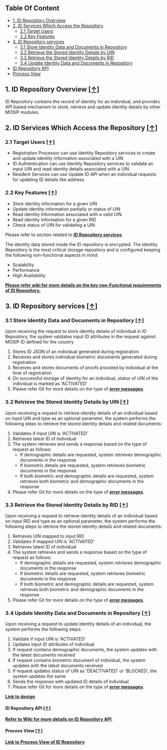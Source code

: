 ## Table Of Content
- [1. ID Repository Overview](#1-id-repository-overview-)
- [2. ID Services Which Access the Repository](#2-id-services-which-access-the-repository-)
  * [2.1 Target Users](#21-target-users-)
  * [2.2 Key Features](#22-key-features-)
- [3. ID Repository services](#3-id-repository-services-)
  * [3.1 Store Identity Data and Documents in Repository](#31-store-identity-data-and-documents-in-repository-)
  * [3.2 Retrieve the Stored Identity Details by UIN](#32-retrieve-the-stored-identity-details-by-uin-)
  * [3.3 Retrieve the Stored Identity Details by RID](#33-retrieve-the-stored-identity-details-by-rid-)
  * [3.4 Update Identity Data and Documents in Repository](#34-update-identity-data-and-documents-in-repository-)
- [ID Repository API](#id-repository-api-)
- [Process View](#process-view-)

## 1. ID Repository Overview [**[↑]**](#table-of-content)

ID Repository contains the record of identity for an individual, and provides API based mechanism to store, retrieve and update identity details by other MOSIP modules.

## 2. ID Services Which Access the Repository [**[↑]**](#table-of-content)
### 2.1 Target Users [**[↑]**](#table-of-content)

* Registration Processor can use Identity Repository services to create and update identity information associated with a UIN
* ID Authentication can use Identity Repository services to validate an input UIN and read identity details associated with a UIN
* Resident Services can use Update ID API when an individual requests for updating ID details like address

### 2.2 Key Features [**[↑]**](#table-of-content)

* Store identity information for a given UIN
* Update identity information partially or status of UIN
* Read identity Information associated with a valid UIN
* Read identity Information for a given RID
* Check status of UIN for validating a UIN

Please refer to section related to [**ID Repository services**](#3-id-repository-services-).

The identity data stored inside the ID repository is encrypted. The Identity Repository is the most critical storage repository and is configured keeping the following non-functional aspects in mind:
* Scalability 
* Performance
* High Availability

[**Please refer wiki for more details on the key non-Functional requirements of ID Repository.**](/mosip/mosip/blob/6c097369722ddff4ec513c15db03b09a6e6ebdc3/docs/design/idrepository/identity-service.md)

## 3. ID Repository services [**[↑]**](#table-of-content)
### 3.1 Store Identity Data and Documents in Repository [**[↑]**](#table-of-content)

Upon receiving the request to store identity details of individual in ID Repository, the system validates input ID attributes in the request against MOSIP ID defined for the country
1. Stores ID JSON of an individual generated during registration
1. Receives and stores individual biometric documents generated during registration
1. Receives and stores documents of proofs provided by individual at the time of registration
1. On successful storage of identity for an individual, status of UIN of the individual is marked as 'ACTIVATED'
1. Please refer Git for more details on the type of [**error messages**](/mosip/mosip/blob/master/docs/requirements/Requirements%20Detailing%20References/ID-Authentication/Sprint%2010/Consolidated%20error%20messages%20V2.2.xlsx).

### 3.2 Retrieve the Stored Identity Details by UIN [**[↑]**](#table-of-content)

Upon receiving a request to retrieve identity details of an individual based on input UIN and type as an optional parameter, the system performs the following steps to retrieve the stored identity details and related documents:
1. Validates if input UIN is 'ACTIVATED'
1. Retrieves latest ID of individual
1. The system retrieves and sends a response based on the type of request as follows:
   * If demographic details are requested, system retrieves demographic documents in the response
   * If biometric details are requested, system retrieves biometric documents in the response
   * If both biometric and demographic details are requested, system retrieves both biometric and demographic documents in the response
1. Please refer Git for more details on the type of [**error messages**](/mosip/mosip/blob/master/docs/requirements/Requirements%20Detailing%20References/ID-Authentication/Sprint%2010/Consolidated%20error%20messages%20V2.2.xlsx).

### 3.3 Retrieve the Stored Identity Details by RID [**[↑]**](#table-of-content)

Upon receiving a request to retrieve identity details of an individual based on input RID and type as an optional parameter, the system performs the following steps to retrieve the stored identity details and related documents:
1. Retrieves UIN mapped to input RID
1. Validates if mapped UIN is 'ACTIVATED'
1. Retrieves latest ID of individual
1. The system retrieves and sends a response based on the type of request as follows:
   * If demographic details are requested, system retrieves demographic documents in the response
   * If biometric details are requested, system retrieves biometric documents in the response
   * If both biometric and demographic details are requested, system retrieves both biometric and demographic documents in the response
1. Please refer Git for more details on the type of [**error messages**](/mosip/mosip/blob/master/docs/requirements/Requirements%20Detailing%20References/ID-Authentication/Sprint%2010/Consolidated%20error%20messages%20V2.2.xlsx).

### 3.4 Update Identity Data and Documents in Repository [**[↑]**](#table-of-content)

Upon receiving a request to update identity details of an individual, the system performs the following steps:
1. Validate if input UIN is 'ACTIVATED'
1. Updates input ID attributes of individual
1. If request contains demographic documents, the system updates with the latest documents received
1. If request contains biometric document of individual, the system updates with the latest documents received
1. If request updates status of UIN as 'DEACTIVATED' or 'BLOCKED', the system updates the same
1. Sends the response with updated ID details of individual
1. Please refer Git for more details on the type of [**error messages**](/mosip/mosip/blob/master/docs/requirements/Requirements%20Detailing%20References/ID-Authentication/Sprint%2010/Consolidated%20error%20messages%20V2.2.xlsx).


[**Link to design**](/mosip/mosip/blob/0.12.0/docs/design/idrepository/identity-service.md)


#### ID Repository API [**[↑]**](#table-of-content)
[**Refer to Wiki for more details on ID Repository API**](ID-Repository-API).

#### Process View [**[↑]**](#table-of-content)
[**Link to Process View of ID Repository**](Process-view#5-id-repository-)
